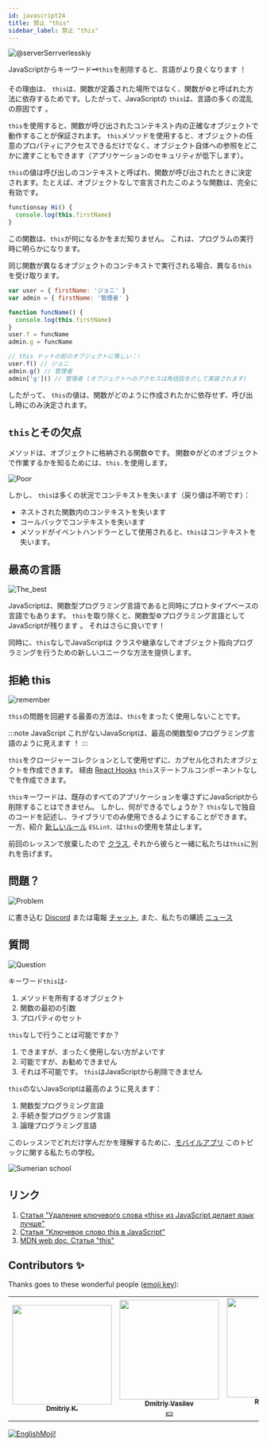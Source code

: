 ```yaml
---
id: javascript24
title: 禁止 "this"
sidebar_label: 禁止 "this"
---
```


![@serverSerrverlesskiy](/img/javascript/headers/24.jpg)

JavaScriptからキーワード🗝️`this`を削除すると、言語がより良くなります ！

その理由は、 `this`は、関数が定義された場所ではなく、関数が⚙️と呼ばれた方法に依存するためです。したがって、JavaScriptの `this`は、言語の多くの混乱の原因です 。

`this`を使用すると、関数が呼び出されたコンテキスト内の正確なオブジェクトで動作することが保証されます。
`this`メソッドを使用すると、オブジェクトの任意のプロパティにアクセスできるだけでなく、オブジェクト自体への参照をどこかに渡すこともできます（アプリケーションのセキュリティが低下します）。

`this`の値は呼び出しのコンテキストと呼ばれ、関数が呼び出されたときに決定されます。たとえば、オブジェクトなしで宣言されたこのような関数は、完全に有効です。

```javascript
functionsay Hi() {
  console.log(this.firstName)
}
```

この関数は、`this`が何になるかをまだ知りません。 これは、プログラムの実行時に明らかになります。

同じ関数が異なるオブジェクトのコンテキストで実行される場合、異なる`this`を受け取ります。

```javascript
var user = { firstName: 'ジョニ' }
var admin = { firstName: '管理者' }

function funcName() {
  console.log(this.firstName)
}
user.f = funcName
admin.g = funcName

// this ドットの前のオブジェクトに等しい：:
user.f() // ジョニ
admin.g() // 管理者
admin['g']() // 管理者 (オブジェクトへのアクセスは角括弧を介して実装されます)
```

したがって、 `this`の値は、関数がどのように作成されたかに依存せず、呼び出し時にのみ決定されます。

## `this`とその欠点

メソッドは、オブジェクトに格納される関数⚙️です。 関数⚙️がどのオブジェクトで作業するかを知るためには、`this.`を使用します。

![Poor](https://media.giphy.com/media/fQJbwrRJdHyMOP7RPH/giphy.gif)

しかし、 `this`は多くの状況でコンテキストを失います（戻り値は不明です）：

- ネストされた関数内のコンテキストを失います
- コールバックでコンテキストを失います
- メソッドがイベントハンドラーとして使用されると、`this`はコンテキストを失います。

<!-- Давайте возьмем случай компонента `React`, который создает поисковый запрос. В обоих методах, используемых в качестве обработчиков событий, при исползовании `this` теряется контекст:

```SnackPlayer
import React, { Component } from 'react'

class SearchForm extends Component {
  state = {
    text: ''
  }

  handleChange(event) {
    const newQuery = Object.freeze({ text: event.target.value })
    this.setState(newQuery)
  }

  search() {
    const newQuery = Object.freeze({ text: this.state.text })
    if (this.props.onSearch) this.props.onSearch(newQuery)
  }

  render() {
    return (
      <form>
        <input onChange={this.handleChange} value={this.state.text} />
        <button onClick={this.search} type="button">
          Search
        </button>
      </form>
    )
  }
}

export default SearchForm
```

Существует множество решений этих `проблем:`

- метод `bind()`
- шаблон `that/self`
- `стрелочные функции.` -->

<!-- ### this не имеет инкапсуляции

![No](https://media.giphy.com/media/d2ZcfODrNWlA5Gg0/giphy.gif)

`this` создает проблемы безопасности. Все объявленные элементы `this` являются публичными.

```javascript
class Timer {
  constructor(callback, interval) {
    this.timerId = 'secret'
  }
}

const timer = new Timer()
timer.timerId // secret не такой уже секретный
```

### Нет this, нет пользовательских прототипов

![no](https://media.giphy.com/media/fsPcMdeXPxSP6zKxCA/giphy.gif)

Что, если вместо того, чтобы пытаться исправить утраченный контекст `this` и проблемы с безопасностью, мы избавимся от всего этого разом?

Удаление `this` имеет множество последствий. Отсутствие this в основном означает отсутствие `class`, отсутствие конструктора функции, отсутствие `new`, отсутствие `Object.create().`

Удаление `this` означает отсутствие пользовательских прототипов в целом. -->

## 最高の言語

![The_best](https://media.giphy.com/media/ZBn3ZRvCbWz2PS3Rbg/giphy.gif)

JavaScriptは、関数型プログラミング言語であると同時にプロトタイプベースの言語でもあります。 `this`を取り除くと、関数型⚙️プログラミング言語としてJavaScriptが残ります 。 それはさらに良いです！

同時に、`this`なしでJavaScriptは  クラスや継承なしでオブジェクト指向プログラミングを行うための新しいユニークな方法を提供します。

<!-- ### Объектно-ориентированное программирование без this

Вопрос в том, как строить объекты без `this`. У нас будут два 2️⃣ вида объектов:

![question](https://media.giphy.com/media/cMVgEhDeKzPwI/giphy.gif)

- чистые объекты данных
- объекты поведения. -->

<!-- ### Чистые объекты данных

![Brains](https://media.giphy.com/media/xThuWl1CsJUCg2qEDu/giphy.gif)

Чистые объекты данных содержат только данные и не имеют поведения. Любое вычисленное поле будет заполнено при создании. Чистые объекты данных должны быть неизменными. Нам нужен `Object.freeze()` при их создании. -->

<!-- ### Объекты поведения

Объекты поведения будут представлять собой коллекциями закрытий, имеющих одно и то же частное состояние. Давайте создадим объект `Timer` без использования `this`.

![Twins](https://media.giphy.com/media/YpwwoFKZJrE4g/giphy.gif) -->

<!--```jsx live -->

<!-- ```javascript
function learnJavaScript() {
  let Timer = (callback, interval) => {
    let timerId

    let executeAndStartTimer = () => {
      callback().then(function makeNewCall() {
        timerId = setTimeout(executeAndStartTimer, interval)
      })
    }

    let stop = () => {
      if (timerId) {
        clearTimeout(timerId)
        timerId = 0
      }
    }

    let start = () => {
      if (!timerId) {
        executeAndStartTimer()
      }
    }

    return Object.freeze({
      start,
      stop
    })
  }

  let getTodos = () => {
    console.log('call')
    return fetch('https://jsonplaceholder.typicode.com/todos')
  }

  const timer = Timer(getTodos, 2000)

  return timer.start()
}
```

У объекта timer есть два 2️⃣ открытых метода: `start` и `stop.` Все остальное закрыто. Нет проблем с потерей `this` контекста, так как нет `this`. -->

<!-- ### Память

![Memory](https://media.giphy.com/media/3o6ZtafpgSpvIaKhMI/giphy.gif)

Система прототипов лучше в плане использования памяти. Все методы создаются только один раз в объекте-прототипе и используются всеми экземплярами.

Затраты памяти на создание объектов поведения с использованием закрытий при создании тысяч одинаковых объектов значительны. Но чаще всего в приложении создается несколько объектов поведения. Если мы возьмем, например, объект поведения хранилища, в приложении будет только один его экземпляр, поэтому при использовании закрытий для его создания не требуется никаких дополнительных затрат памяти.

В приложении могут быть сотни или тысячи чистых объектов данных. Чистые объекты данных не используют закрытия, поэтому нет затрат памяти.

### Компоненты без this

`this` может потребоваться для многих компонентов, например, в `React` или `Vue`. В `React` мы можем создавать функциональные компоненты без сохранения  состояния `thi`s`, как чистые функции.

```javascript
function ListItem({ todo }){
  return (
    <li>
        <div>{ todo.title }</div>
        <div>{ todo.userName }</div>
    </li>
  );
```

Можно создавать компоненты с сохранением состояния без использования `this` с помощью `React Hooks`. Рассмотрим следующий пример:

```javascript
import React, { useState } from 'react'

function SearchForm({ onSearch }) {
  const [query, setQuery] = useState({ text: '' })

  function handleChange(event) {
    const newQuery = Object.freeze({ text: event.target.value })
    setQuery(newQuery)
  }

  function search() {
    const newQuery = Object.freeze({ text: query.text })
    if (onSearch) onSearch(newQuery)
  }

  return (
    <form>
      <input type="text" onChange={handleChange} />
      <button onClick={search} type="button">
        Search
      </button>
    </form>
  )
}
```

### Удаление arguments

![vanish](https://media.giphy.com/media/kelU5SPX69mnvlKts2/giphy.gif)

Если мы избавимся от `this`, мы также должны избавиться от `arguments[]`, поскольку у них одинаковое поведение динамического связывания.

Избавиться от этого `arguments[]` довольно легко. Мы просто используем    новый синтаксис   параметра `...rest`. На этот раз параметр `...rest` является объектом массива:

```jsx live
function learnJavaScript() {
  let addNumber = (total, value) => total + value

  let sum = (...args) => args.reduce(addNumber, 0)

  return sum(1, 2, 3, 4, 5, 6, 7) // 28
}
```

В данном примере метод `reduce` запускается в контексте массива и вызывает функцию⚙️ для каждого элемента. Но помимо этого, он аккумулирует результаты всех вызовов в одно значение. Его задача – подсчитать "сумму" всех элементов и вернуть ее. -->

## 拒絶 this

![remember](https://media.giphy.com/media/S52I9r5QfB4fIBS6WV/giphy.gif)

`this`の問題を回避する最善の方法は、`this`をまったく使用しないことです。

:::note JavaScript
これがないJavaScriptは、最高の関数型⚙️プログラミング言語のように見えます ！
:::

`this`をクロージャーコレクションとして使用せずに、カプセル化されたオブジェクトを作成できます。 経由 [React Hooks](https://ru.reactjs.org/docs/hooks-intro.html) `this`ステートフルコンポーネントなしでを作成できます。

`this`キーワードは、既存のすべてのアプリケーションを壊さずにJavaScriptから削除することはできません。 しかし、何ができるでしょうか？ `this`なしで独自のコードを記述し、ライブラリでのみ使用できるようにすることができます。 一方、紹介 [新しいルール](https://ru.reactjs.org/docs/hooks-rules.html#eslint-plugin) `ESLint、`は`this`の使用を禁止します。

前回のレッスンで放棄したので [クラス](https://react-native-village.github.io/docs/javascript25#отказ-от-классов), それから彼らと一緒に私たちは`this`に別れを告げます。

## 問題？

![Problem](https://media.giphy.com/media/xTiTnGeUsWOEwsGoG4/giphy.gif)

に書き込む [Discord](https://discord.gg/6GDAfXn) または電報 [チャット](https://t.me/jscampapp), また、私たちの購読 [ニュース](https://t.me/javascriptapp)

## 質問

![Question](https://media.giphy.com/media/l0HlRnAWXxn0MhKLK/giphy.gif)

キーワード`this`は-

1. メソッドを所有するオブジェクト
2. 関数の最初の引数
3. プロパティのセット

`this`なしで行うことは可能ですか？

1. できますが、まったく使用しない方がよいです
2. 可能ですが、お勧めできません
3. それは不可能です。 `this`はJavaScriptから削除できません

<!-- Использование `this`:

1. Понижает безопасность кода
2. Повышает безопасность кода
3. Не влияет на безопасность -->

`this`のないJavaScriptは最高のように見えます：

1. 関数型プログラミング言語
2. 手続き型プログラミング言語
3. 論理プログラミング言語

このレッスンでどれだけ学んだかを理解するために、[モバイルアプリ](http://onelink.to/njhc95) このトピックに関する私たちの学校。

![Sumerian school](/img/app.jpg)

## リンク

1. [Статья "Удаление ключевого слова «this» из JavaScript делает язык лучше"](https://webformyself.com/udalenie-klyuchevogo-slova-this-iz-javascript/)
2. [Статья "Ключевое слово this в JavaScript"](https://habr.com/ru/post/464163/)
3. [MDN web doc. Статья "this"](https://developer.mozilla.org/ru/docs/Web/JavaScript/Reference/Operators/this)

## Contributors ✨

Thanks goes to these wonderful people ([emoji key](https://allcontributors.org/docs/en/emoji-key)):

<!-- ALL-CONTRIBUTORS-LIST:START - Do not remove or modify this section -->
<!-- prettier-ignore-start -->
<!-- markdownlint-disable -->
<table>
  <tr>
    <td align="center"><a href="https://github.com/KoDim-React"><img src="https://avatars1.githubusercontent.com/u/72087863?v=4?s=200" width="200px " alt=""/><br /><sub><b>Dmitriy K.</b></sub></a><br /><a href="#mentoring-KoDim-React" title="Mentoring">  </a></td>
    <td align="center"><a href="https://fullstackserverless.github.io/"><img src="https://avatars0.githubusercontent.com/u/6774813?v=4?s=200" width="200px " alt=""/><br /><sub><b>Dmitriy Vasilev</b></sub></a><br /><a href="#financial-gHashTag" title="Financial">💵</a></td>
    <td align="center"><a href="https://github.com/Resoner2005"><img src="https://avatars1.githubusercontent.com/u/75675814?v=4?s=200" width="200px;" alt=""/><br /><sub><b>Resoner2005</b></sub></a><br /><a href="https://github.com/gHashTag/react-native-village/issues?q=author%3AResoner2005" title="Bug reports">🐛 🎨 🖋</a></td>
    <td align="center"><a href="https://github.com/Navernoss"><img src="https://avatars0.githubusercontent.com/u/75784137?v=4?s=200" width="200px;" alt=""/><br /><sub><b>Navernoss</b></sub></a><br /><a href="#content-Navernoss" title="Content">🖋 🐛 🎨 </a></td>
  </tr>
  
</table>

<!-- markdownlint-restore -->
<!-- prettier-ignore-end -->

<!-- ALL-CONTRIBUTORS-LIST:END -->

[![EnglishMoji!](/img/logo/englishmoji.png)](https://apps.apple.com/kz/app/englishmoji/id6450254885)

